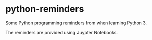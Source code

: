 # python-reminders
Some Python programming reminders from when learning Python 3.

The reminders are provided using Juypter Notebooks.
